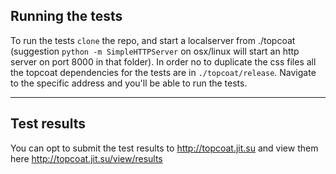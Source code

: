 ## Running the tests

To run the tests `clone` the repo, and start a localserver from ./topcoat (suggestion `python -m SimpleHTTPServer` on osx/linux will start an http server on port 8000 in that folder). In order no to duplicate the css files all the topcoat dependencies for the tests are in `./topcoat/release`. Navigate to the specific address and you'll be able to run the tests. 

---

## Test results

You can opt to submit the test results to http://topcoat.jit.su and view them here http://topcoat.jit.su/view/results
